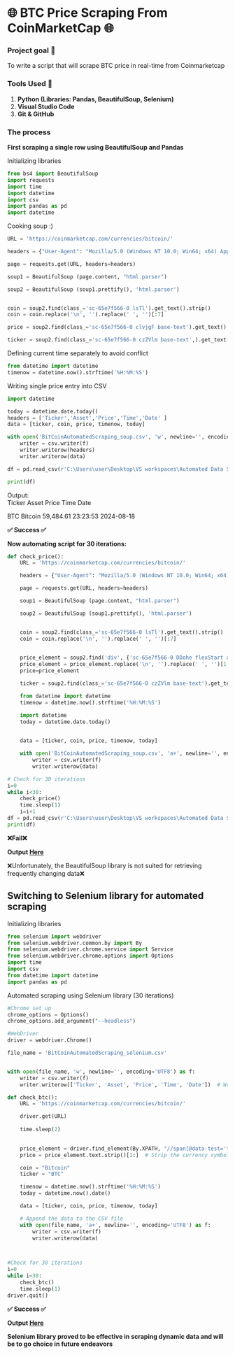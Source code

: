 # 🌐 BTC Price Scraping From CoinMarketCap 🌐

### Project goal 🎯

To write a script that will scrape BTC price in real-time from Coinmarketcap



### Tools Used 🧰
1. **Python (Libraries: Pandas, BeautifulSoup, Selenium)**
2. **Visual Studio Code**
3. **Git & GitHub**


### The process 

**First scraping a single row using BeautifulSoup and Pandas**

Initializing libraries 

```python 
from bs4 import BeautifulSoup
import requests
import time
import datetime 
import csv
import pandas as pd
import datetime
```

Cooking soup :)

```python
URL = 'https://coinmarketcap.com/currencies/bitcoin/'

headers = {"User-Agent": "Mozilla/5.0 (Windows NT 10.0; Win64; x64) AppleWebKit/537.36 (KHTML, like Gecko) Chrome/127.0.0.0 Safari/537.36"}

page = requests.get(URL, headers=headers)

soup1 = BeautifulSoup (page.content, "html.parser")

soup2 = BeautifulSoup (soup1.prettify(), 'html.parser')


coin = soup2.find(class_='sc-65e7f566-0 lsTl').get_text().strip()
coin = coin.replace('\n', '').replace(' ', '')[:7]

price = soup2.find(class_='sc-65e7f566-0 clvjgF base-text').get_text().strip()[1:]

ticker = soup2.find(class_='sc-65e7f566-0 czZVlm base-text',).get_text().strip()
```

Defining current time separately to avoid conflict 

```python
from datetime import datetime
timenow = datetime.now().strftime('%H:%M:%S')
```

Writing single price entry into CSV

```python
import datetime

today = datetime.date.today()
headers = ['Ticker','Asset','Price','Time','Date' ]
data = [ticker, coin, price, timenow, today]

with open('BitCoinAutomatedScraping_soup.csv', 'w', newline='', encoding='UTF8') as f : 
    writer = csv.writer(f)
    writer.writerow(headers)
    writer.writerow(data) 
```

```python
df = pd.read_csv(r'C:\Users\user\Desktop\VS workspaces\Automated Data Scraping\BitCoinAutomatedScraping_soup.csv')

print(df)
```

Output:   
Ticker    Asset      Price      Time        Date

   BTC  Bitcoin  59,484.61  23:23:53  2024-08-18

**✅ Success ✅**

**Now automating script for 30 iterations:** 

```python
def check_price():
    URL = 'https://coinmarketcap.com/currencies/bitcoin/'

    headers = {"User-Agent": "Mozilla/5.0 (Windows NT 10.0; Win64; x64) AppleWebKit/537.36 (KHTML, like Gecko) Chrome/127.0.0.0 Safari/537.36"}

    page = requests.get(URL, headers=headers)

    soup1 = BeautifulSoup (page.content, "html.parser")

    soup2 = BeautifulSoup (soup1.prettify(), 'html.parser')


    coin = soup2.find(class_='sc-65e7f566-0 lsTl').get_text().strip()
    coin = coin.replace('\n', '').replace(' ', '')[:7]

  
    price_element = soup2.find('div', {'sc-65e7f566-0 DDohe flexStart alignBaseline'}).get_text().strip()
    price_element = price_element.replace('\n', '').replace(' ', '')[1:10]
    price=price_element

    ticker = soup2.find(class_='sc-65e7f566-0 czZVlm base-text').get_text().strip()

    from datetime import datetime
    timenow = datetime.now().strftime('%H:%M:%S')

    import datetime
    today = datetime.date.today()
    

    data = [ticker, coin, price, timenow, today]

    with open('BitCoinAutomatedScraping_soup.csv', 'a+', newline='', encoding='UTF8') as f : 
        writer = csv.writer(f)
        writer.writerow(data) 

# Check for 30 iterations
i=0
while i<30:  
    check_price()
    time.sleep(1)
    i=i+1
df = pd.read_csv(r'C:\Users\user\Desktop\VS workspaces\Automated Data Scraping\BitCoinAutomatedScraping_soup.csv')
print(df)
```
**❌Fail❌**

**Output [Here](/BitCoinAutomatedScraping_soup.csv)**

❌Unfortunately, the BeautifulSoup library is not suited for retrieving frequently changing data❌


## Switching to Selenium library for automated scraping

Initializing libraries 

```python
from selenium import webdriver
from selenium.webdriver.common.by import By
from selenium.webdriver.chrome.service import Service
from selenium.webdriver.chrome.options import Options
import time
import csv
from datetime import datetime
import pandas as pd
```

Automated scraping using Selenium library (30 iterations)

```python
#Chrome set up
chrome_options = Options()
chrome_options.add_argument("--headless")  

#WebDriver
driver = webdriver.Chrome()

file_name = 'BitCoinAutomatedScraping_selenium.csv'


with open(file_name, 'w', newline='', encoding='UTF8') as f:
    writer = csv.writer(f)
    writer.writerow(['Ticker', 'Asset', 'Price', 'Time', 'Date'])  # Write headers

def check_btc():
    URL = 'https://coinmarketcap.com/currencies/bitcoin/'

    driver.get(URL)
    
    time.sleep(2)

    
    price_element = driver.find_element(By.XPATH, "//span[@data-test='text-cdp-price-display']")
    price = price_element.text.strip()[1:]  # Strip the currency symbol

    coin = "Bitcoin"
    ticker = "BTC"

    timenow = datetime.now().strftime('%H:%M:%S')
    today = datetime.now().date()

    data = [ticker, coin, price, timenow, today]

    # Append the data to the CSV file
    with open(file_name, 'a+', newline='', encoding='UTF8') as f:
        writer = csv.writer(f)
        writer.writerow(data)



#Check for 30 iterations
i=0
while i<30:  
    check_btc()
    time.sleep(1)
driver.quit()  
```

**✅ Success ✅**

**Output [Here](/BitCoinAutomatedScraping_selenium.csv)**

**Selenium library proved to be effective in scraping dynamic data and will be to go choice in future endeavors**
